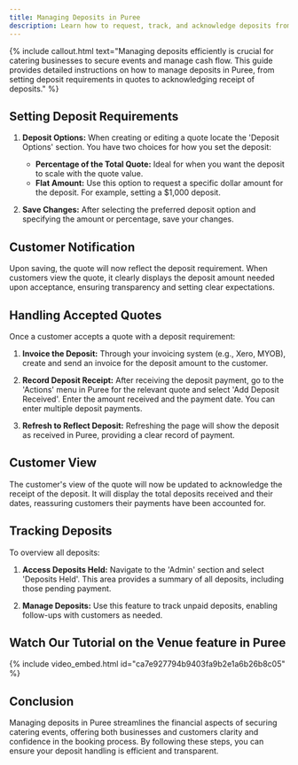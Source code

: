 ```yaml
---
title: Managing Deposits in Puree
description: Learn how to request, track, and acknowledge deposits from customers in Puree, enhancing your catering business's financial management.
---
```


{% include callout.html text="Managing deposits efficiently is crucial for catering businesses to secure events and manage cash flow. This guide provides detailed instructions on how to manage deposits in Puree, from setting deposit requirements in quotes to acknowledging receipt of deposits." %}

## Setting Deposit Requirements

1. **Deposit Options:** When creating or editing a quote locate the 'Deposit Options' section. You have two choices for how you set the deposit:
   - **Percentage of the Total Quote:** Ideal for when you want the deposit to scale with the quote value.
   - **Flat Amount:** Use this option to request a specific dollar amount for the deposit. For example, setting a $1,000 deposit.

2. **Save Changes:** After selecting the preferred deposit option and specifying the amount or percentage, save your changes.

## Customer Notification

Upon saving, the quote will now reflect the deposit requirement. When customers view the quote, it clearly displays the deposit amount needed upon acceptance, ensuring transparency and setting clear expectations.

## Handling Accepted Quotes

Once a customer accepts a quote with a deposit requirement:

1. **Invoice the Deposit:** Through your invoicing system (e.g., Xero, MYOB), create and send an invoice for the deposit amount to the customer.

2. **Record Deposit Receipt:** After receiving the deposit payment, go to the 'Actions' menu in Puree for the relevant quote and select 'Add Deposit Received'. Enter the amount received and the payment date. You can enter multiple deposit payments.

3. **Refresh to Reflect Deposit:** Refreshing the page will show the deposit as received in Puree, providing a clear record of payment.

## Customer View

The customer's view of the quote will now be updated to acknowledge the receipt of the deposit. It will display the total deposits received and their dates, reassuring customers their payments have been accounted for.

## Tracking Deposits

To overview all deposits:

1. **Access Deposits Held:** Navigate to the 'Admin' section and select 'Deposits Held'. This area provides a summary of all deposits, including those pending payment.

2. **Manage Deposits:** Use this feature to track unpaid deposits, enabling follow-ups with customers as needed.

## Watch Our Tutorial on the Venue feature in Puree

{% include video_embed.html id="ca7e927794b9403fa9b2e1a6b26b8c05" %}

## Conclusion

Managing deposits in Puree streamlines the financial aspects of securing catering events, offering both businesses and customers clarity and confidence in the booking process. By following these steps, you can ensure your deposit handling is efficient and transparent.